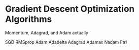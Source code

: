 # Gradient Descent Optimization Algorithms
 Momentum, Adagrad, and Adam actually
 
 SGD
RMSprop
Adam
Adadelta
Adagrad
Adamax
Nadam
Ftrl
